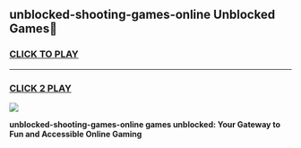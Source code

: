 
## unblocked-shooting-games-online Unblocked Games👋
<h3>
<a href="https://news.freeplayer.one?title=unblocked-shooting-games-online&ref=16F">CLICK TO PLAY</a></h3>
<hr>

<h3>
<a href="https://news.freeplayer.one?title=unblocked-shooting-games-online&ref=16F">CLICK 2 PLAY</a>
  
</h3>

<a href="https://news.freeplayer.one?title=unblocked-shooting-games-online&ref=16F/"><img src="https://clearcache.store/games.png"></a>


**unblocked-shooting-games-online games unblocked: Your Gateway to Fun and Accessible Online Gaming**

